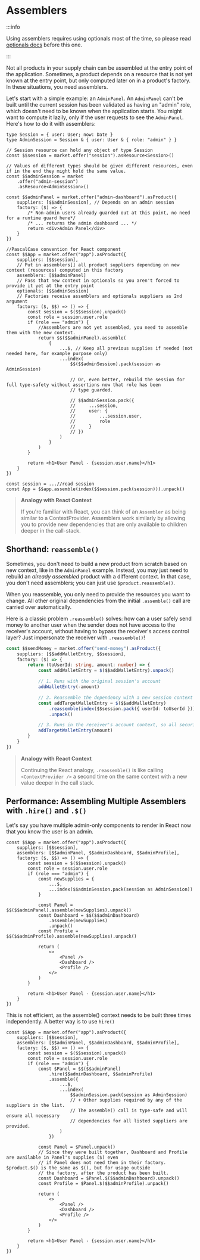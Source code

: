 # Assemblers

:::info

Using assemblers requires using optionals most of the time, so please read [optionals docs](optionals) before this one.

:::

Not all products in your supply chain can be assembled at the entry point of the application. Sometimes, a product depends on a resource that is not yet known at the entry point, but only computed later on in a product's factory. In these situations, you need assemblers.

Let's start with a simple example: an `AdminPanel`. An `AdminPanel` can't be built until the current session has been validated as having an "admin" role, which doesn't need to be known when the application starts. You might want to compute it lazily, only if the user requests to see the `AdminPanel`. Here's how to do it with assemblers:

```tsx
type Session = { user: User; now: Date }
type AdminSession = Session & { user: User & { role: "admin" } }

// Session resource can hold any object of type Session
const $$session = market.offer("session").asResource<Session>()

// Values of different types should be given different resources, even if in the end they might hold the same value.
const $$adminSession = market
    .offer("admin-session")
    .asResource<AdminSession>()

const $$adminPanel = market.offer("admin-dashboard").asProduct({
    suppliers: [$$adminSession], // Depends on an admin session
    factory: ($) => {
        /* Non-admin users already guarded out at this point, no need for a runtime guard here*/
        /* ... returns the admin dashboard ... */
        return <div>Admin Panel</div>
    }
})

//PascalCase convention for React component
const $$App = market.offer("app").asProduct({
    suppliers: [$$session],
    // Put in assemblers[] all product suppliers depending on new context (resources) computed in this factory
    assemblers: [$$adminPanel]
    // Pass that new context in optionals so you aren't forced to provide it yet at the entry point
    optionals: [$$adminSession]
    // Factories receive assemblers and optionals suppliers as 2nd argument
    factory: ($, $$) => () => {
        const session = $($$session).unpack()
        const role = session.user.role
        if (role === "admin") {
            //Assemblers are not yet assembled, you need to assemble them with the new context.
            return $$($$adminPanel).assemble(
                {
                    ...$, // Keep all previous supplies if needed (not needed here, for example purpose only)
                    ...index(
                        $$($$adminSession).pack(session as AdminSession)

                        // Or, even better, rebuild the session for full type-safety without assertions now that role has been
                        // type guarded.

                        // $$adminSession.pack({
                        //     ...session,
                        //     user: {
                        //         ...session.user,
                        //         role
                        //     }
                        // })
                    )
                }
            )
        }

        return <h1>User Panel - {session.user.name}</h1>
    }
})

const session = ...//read session
const App = $$app.assemble(index($$session.pack(session))).unpack()
```

> **Analogy with React Context**
>
> If you're familiar with React, you can think of an `Assembler` as being similar to a ContextProvider.
> Assemblers work similarly by allowing you to provide new dependencies that are only available to children
> deeper in the call-stack.

## Shorthand: `reassemble()`

Sometimes, you don't need to build a new product from scratch based on new context, like in the `AdminPanel` example. Instead, you may just need to rebuild an _already assembled_ product with a different context. In that case, you don't need assemblers; you can just use `$product.reassemble()`.

When you reassemble, you only need to provide the resources you want to change. All other original dependencies from the initial `.assemble()` call are carried over automatically.

Here is a classic problem `.reassemble()` solves: how can a user safely send money to another user when the sender does not have access to the receiver's account, without having to bypass the receiver's access control layer? Just impersonate the receiver with `.reassemble()`!

```typescript
const $$sendMoney = market.offer("send-money").asProduct({
    suppliers: [$$addWalletEntry, $$session],
    factory: ($) => {
        return (toUserId: string, amount: number) => {
            const addWalletEntry = $($$addWalletEntry).unpack()

            // 1. Runs with the original session's account
            addWalletEntry(-amount)

            // 2. Reassemble the dependency with a new session context
            const addTargetWalletEntry = $($$addWalletEntry)
                .reassemble(index($$session.pack({ userId: toUserId })))
                .unpack()

            // 3. Runs in the receiver's account context, so all security checks can still run.
            addTargetWalletEntry(amount)
        }
    }
})
```

> **Analogy with React Context**
>
> Continuing the React analogy, `.reassemble()` is like calling `<ContextProvider />` a second time on the same
> context with a new value deeper in the call stack.

## Performance: Assembling Multiple Assemblers with `.hire()` and `.$()`

Let's say you have multiple admin-only components to render in React now that you know the user is an admin.

```tsx
const $$App = market.offer("app").asProduct({
    suppliers: [$$session],
    assemblers: [$$adminPanel, $$adminDashboard, $$adminProfile],
    factory: ($, $$) => () => {
        const session = $($$session).unpack()
        const role = session.user.role
        if (role === "admin") {
            const newSupplies = {
                ...$,
                ...index($$adminSession.pack(session as AdminSession))
            }

            const Panel = $$($$adminPanel).assemble(newSupplies).unpack()
            const Dashboard = $$($$adminDashboard)
                .assemble(newSupplies)
                .unpack()
            const Profile = $$($$adminProfile).assemble(newSupplies).unpack()

            return (
                <>
                    <Panel />
                    <Dashboard />
                    <Profile />
                </>
            )
        }

        return <h1>User Panel - {session.user.name}</h1>
    }
})
```

This is not efficient, as the assemble() context needs to be built three times independently. A better way is to use `hire()`

```tsx
const $$App = market.offer("app").asProduct({
    suppliers: [$$session],
    assemblers: [$$adminPanel, $$adminDashboard, $$adminProfile],
    factory: ($, $$) => () => {
        const session = $($$session).unpack()
        const role = session.user.role
        if (role === "admin") {
            const $Panel = $$($$adminPanel)
                .hire($$adminDashboard, $$adminProfile)
                .assemble({
                    ...$,
                    ...index(
                        $$adminSession.pack(session as AdminSession)
                        // + Other supplies required by any of the suppliers in the list.
                        // The assemble() call is type-safe and will ensure all necessary
                        // dependencies for all listed suppliers are provided.
                    )
                })

            const Panel = $Panel.unpack()
            // Since they were built together, Dashboard and Profile are available in Panel's supplies ($) even
            // if Panel does not need them in their factory. $product.$() is the same as $(), but for usage outside
            // the factory, after the product has been built.
            const Dashboard = $Panel.$($$adminDashboard).unpack()
            const Profile = $Panel.$($$adminProfile).unpack()

            return (
                <>
                    <Panel />
                    <Dashboard />
                    <Profile />
                </>
            )
        }

        return <h1>User Panel - {session.user.name}</h1>
    }
})
```
